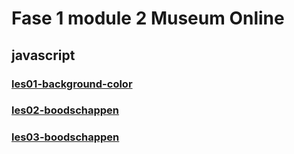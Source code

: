 # Fase 1 module 2 Museum Online
## javascript

### [les01-background-color](http://32714.hosts1.ma-cloud.nl/f1m2js/les01)
### [les02-boodschappen](http://32714.hosts1.ma-cloud.nl/f1m2js/les02)
### [les03-boodschappen](http://32714.hosts1.ma-cloud.nl/f1m2js/les03)